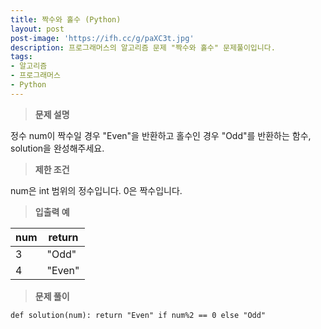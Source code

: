 ```yaml
---
title: 짝수와 홀수 (Python)
layout: post
post-image: 'https://ifh.cc/g/paXC3t.jpg'
description: 프로그래머스의 알고리즘 문제 "짝수와 홀수" 문제풀이입니다.
tags:
- 알고리즘
- 프로그래머스
- Python
---
```



>**문제 설명**

정수 num이 짝수일 경우 "Even"을 반환하고 홀수인 경우 "Odd"를 반환하는 함수, solution을 완성해주세요.

>**제한 조건**


num은 int 범위의 정수입니다.
0은 짝수입니다.


>**입출력 예**

| num | return |
|--|--|
| 3 | "Odd" |
| 4 | "Even" |

>**문제 풀이**

	def solution(num): return "Even" if num%2 == 0 else "Odd"



